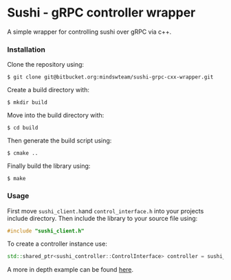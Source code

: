 # Sushi - gRPC controller wrapper #

A simple wrapper for controlling sushi over gRPC via c++. 

### Installation ###

Clone the repository using:
```console
$ git clone git@bitbucket.org:mindswteam/sushi-grpc-cxx-wrapper.git
```
Create a build directory with:
```console
$ mkdir build
```
Move into the build directory with:
```console
$ cd build
```
Then generate the build script using:
```console
$ cmake ..
```
Finally build the library using:
```console
$ make
``` 

### Usage ###

First move `sushi_client.h`and `control_interface.h` into your projects include directory.
Then include the library to your source file using:
```c++
#include "sushi_client.h"
```
To create a controller instance use:
```c++
std::shared_ptr<sushi_controller::ControlInterface> controller = sushi_controller::CreateSushiController();
```

A more in depth example can be found [here](https://bitbucket.org/mindswteam/sushi-grpc-cxx-wrapper/src/master/examples/SimpleSushiController.cpp).